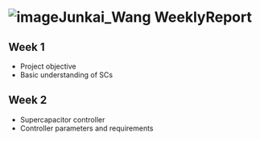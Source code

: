 ![image](https://github.com/FURP-2023-2024/Junkai-Wang-WeeklyReport/assets/173127755/3817e82f-7590-4983-8391-028235a24285)Junkai_Wang WeeklyReport
==========
Week 1
---------
* Project objective
* Basic understanding of SCs

Week 2
---------
*  Supercapacitor controller
*  Controller parameters and requirements 
